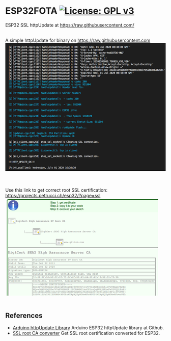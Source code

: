 # ESP32FOTA  [![License: GPL v3](https://img.shields.io/badge/License-GPLv3-blue.svg)](https://www.gnu.org/licenses/gpl-3.0)<br>
ESP32 SSL httpUpdate at https://raw.githubusercontent.com/
<br><br>

A simple httpUpdate for binary on https://raw.githubusercontent.com <br>
<img src="picture/SSLhttpUpdate0701.png" width=640/> &nbsp;&nbsp;&nbsp; 
<br><br>

Use this link to get correct root SSL certification:
      https://projects.petrucci.ch/esp32/?page=ssl
<br>
<img src="picture/rootCA.png" width=480/>
<br><br>

## References
  - [Arduino httpUpdate Library](https://github.com/espressif/arduino-esp32/tree/master/libraries/Update) Arduino ESP32 httpUpdate library at Github.
  - [SSL root CA converter](https://projects.petrucci.ch/esp32/?page=ssl) Get SSL root certification converted for ESP32.


